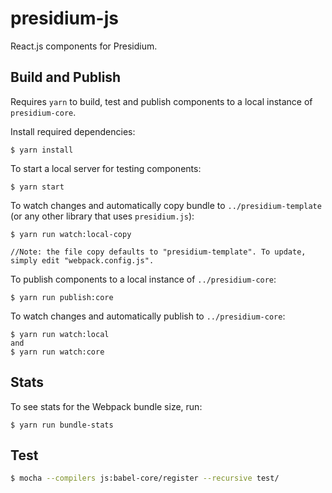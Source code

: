 # presidium-js

React.js components for Presidium.

## Build and Publish

Requires `yarn` to build, test and publish components to a local instance of `presidium-core`.

Install required dependencies:

```
$ yarn install
```

To start a local server for testing components:

```
$ yarn start
```

To watch changes and automatically copy bundle to `../presidium-template` (or any other library that uses `presidium.js`):

```
$ yarn run watch:local-copy

//Note: the file copy defaults to "presidium-template". To update, simply edit "webpack.config.js".
```

To publish components to a local instance of `../presidium-core`:

```
$ yarn run publish:core
```

To watch changes and automatically publish to `../presidium-core`:

```
$ yarn run watch:local
and
$ yarn run watch:core
```

## Stats 

To see stats for the Webpack bundle size, run:

```
$ yarn run bundle-stats
```


## Test

```bash
$ mocha --compilers js:babel-core/register --recursive test/
```
